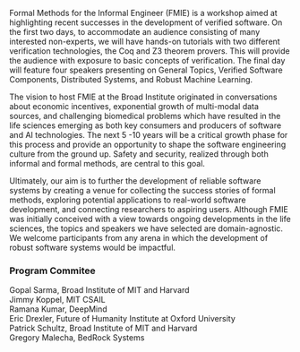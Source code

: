 Formal Methods for the Informal Engineer (FMIE) is a workshop aimed at highlighting recent successes in the development of verified software. On the first two days, to accommodate an audience consisting of many interested non-experts, we will have hands-on tutorials with two different verification technologies, the Coq and Z3 theorem provers. This will provide the audience with exposure to basic concepts of verification. The final day will feature four speakers presenting on General Topics, Verified Software Components, Distributed Systems, and Robust Machine Learning. 

The vision to host FMIE at the Broad Institute originated in conversations about economic incentives, exponential growth of multi-modal data sources, and challenging biomedical problems which have resulted in the life sciences emerging as both key consumers and producers of software and AI technologies. The next 5 -10 years will be a critical growth phase for this process and provide an opportunity to shape the software engineering culture from the ground up. Safety and security, realized through both informal and formal methods, are central to this goal.

Ultimately, our aim is to further the development of reliable software systems by creating a venue for collecting the success stories of formal methods, exploring potential applications to real-world software development, and connecting researchers to aspiring users. Although FMIE was initially conceived with a view towards ongoing developments in the life sciences, the topics and speakers we have selected are domain-agnostic. We welcome participants from any arena in which the development of robust software systems would be impactful.

### Program Commitee
Gopal Sarma, Broad Institute of MIT and Harvard  
Jimmy Koppel, MIT CSAIL  
Ramana Kumar, DeepMind  
Eric Drexler, Future of Humanity Institute at Oxford University  
Patrick Schultz, Broad Institute of MIT and Harvard  
Gregory Malecha, BedRock Systems  
